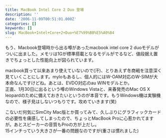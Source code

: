 ```yaml
---
title: MacBook Intel Core 2 Duo 登場
description: ''
date: '2006-11-09T00:51:01.000Z'
categories: []
keywords: []
slug: MacBook+Intel+Core+2+Duo+%E7%99%BB%E5%A0%B4
---
```

もう、Macbook登場時から出る噂があったmacbook intel core 2 duoモデルがついに出ました。メモリは1Gが標準搭載となるモデルがでるなど、値段据え置きでちょっとした性能向上が図られています。

macbook買って以来あまり使えていないので(汗)、とりあえず冬商戦を注意深く見ていくことにします。myloもあるし、個人的にはW-OAM対応のW-SIMが大本命なんですけどね。あとは、EVDO対応のau WINモデルとか。  
正直、1月30日に出るという噂のWindows Vistaと、来春発売のMac OS X leopardのために備えておきたいというのが本音です。もうWindows機は実験機なので、様子見はしないつもりです。攻めていきます(笑)

こないだ何気にSimCity Mac版とか買ってみて、久しぶりにグラフィックカードの必要性を痛感してしまったので、ちょっとMacBook Proに心惹かれてますが。あとスピーカーの音質もProの方が上だし。  
15インチっていう大きさが一番の問題なのですが(重さは慣れました)